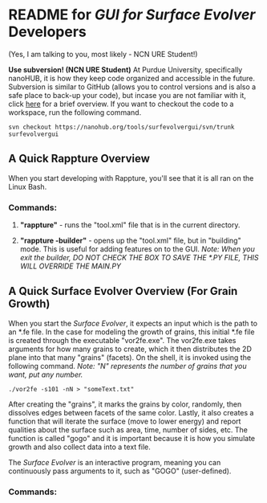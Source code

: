 # README for *GUI for Surface Evolver* Developers
(Yes, I am talking to you, most likely - NCN URE Student!)

**Use subversion! (NCN URE Student)** At Purdue University, specifically nanoHUB, it is how they keep code organized and accessible in the future. Subversion is similar to GitHub (allows you to control versions and is also a safe place to back-up your code), but incase you are not familiar with it, click [here](https://www.thegeekstuff.com/2011/04/svn-command-examples/) for a brief overview. If you want to checkout the code to a workspace, run the following command.

~~~~~
svn checkout https://nanohub.org/tools/surfevolvergui/svn/trunk surfevolvergui
~~~~~

## A Quick Rappture Overview
When you start developing with Rappture, you'll see that it is all ran on the Linux Bash.

### Commands:
1. **"rappture"** - runs the "tool.xml" file that is in the current directory.

2. **"rappture -builder"** - opens up the "tool.xml" file, but in "building" mode. This is useful for adding features on to the GUI. *Note: When you exit the builder, DO NOT CHECK THE BOX TO SAVE THE \*.PY FILE, THIS WILL OVERRIDE THE MAIN.PY*

## A Quick Surface Evolver Overview (For Grain Growth)
When you start the *Surface Evolver*, it expects an input which is the path to an \*.fe file. In the case for modeling the growth of grains, this initial \*.fe file is created through the executable "vor2fe.exe". The vor2fe.exe takes arguments for how many grains to create, which it then distributes the 2D plane into that many "grains" (facets). On the shell, it is invoked using the following command. *Note: "N" represents the number of grains that you want, put any number.*

~~~~
./vor2fe -s101 -nN > "someText.txt"
~~~~

After creating the "grains", it marks the grains by color, randomly, then dissolves edges between facets of the same color. Lastly, it also creates a function that will iterate the surface (move to lower energy) and report qualities about the surface such as area, time, number of sides, etc. The function is called "gogo" and it is important because it is how you simulate growth and also collect data into a text file.

The *Surface Evolver* is an interactive program, meaning you can continuously pass arguments to it, such as "GOGO" (user-defined).

### Commands:

